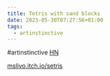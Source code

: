 ```yaml
---
title: Tetris with sand blocks
date: 2023-05-30T07:27:56+01:00
tags:
  - artinstinctive
---
```


\#artinstinctive [HN](https://news.ycombinator.com/item?id=36118470)

[mslivo.itch.io/setris](https://mslivo.itch.io/setris)
